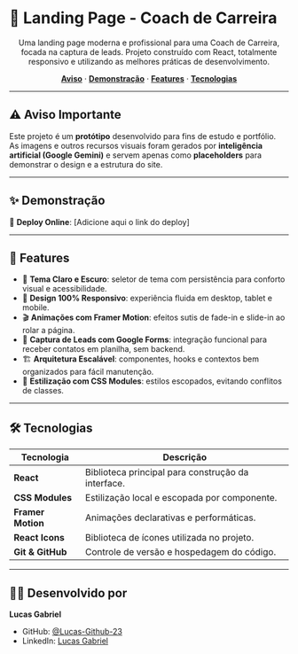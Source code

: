 # 💼 Landing Page - Coach de Carreira

<p align="center">
Uma landing page moderna e profissional para uma Coach de Carreira, focada na captura de leads.  
Projeto construído com React, totalmente responsivo e utilizando as melhores práticas de desenvolvimento.
</p>

<p align="center">
  <a href="#-aviso-importante"><strong>Aviso</strong></a> ·
  <a href="#-demonstração"><strong>Demonstração</strong></a> ·
  <a href="#-features"><strong>Features</strong></a> ·
  <a href="#-tecnologias"><strong>Tecnologias</strong></a>
</p>

---

## ⚠️ Aviso Importante

Este projeto é um **protótipo** desenvolvido para fins de estudo e portfólio.  
As imagens e outros recursos visuais foram gerados por **inteligência artificial (Google Gemini)** e servem apenas como **placeholders** para demonstrar o design e a estrutura do site.  

---

## ✨ Demonstração

🔗 **Deploy Online**: [Adicione aqui o link do deploy]  

---

## 🚀 Features

- 🎨 **Tema Claro e Escuro**: seletor de tema com persistência para conforto visual e acessibilidade.  
- 📱 **Design 100% Responsivo**: experiência fluida em desktop, tablet e mobile.  
- 🎬 **Animações com Framer Motion**: efeitos sutis de fade-in e slide-in ao rolar a página.  
- 📧 **Captura de Leads com Google Forms**: integração funcional para receber contatos em planilha, sem backend.  
- 🏗️ **Arquitetura Escalável**: componentes, hooks e contextos bem organizados para fácil manutenção.  
- 💅 **Estilização com CSS Modules**: estilos escopados, evitando conflitos de classes.  

---

## 🛠️ Tecnologias

| Tecnologia     | Descrição                                               |
|----------------|---------------------------------------------------------|
| **React**      | Biblioteca principal para construção da interface.      |
| **CSS Modules**| Estilização local e escopada por componente.            |
| **Framer Motion** | Animações declarativas e performáticas.             |
| **React Icons**| Biblioteca de ícones utilizada no projeto.              |
| **Git & GitHub**| Controle de versão e hospedagem do código.             |

---

## 👨‍💻 Desenvolvido por

**Lucas Gabriel**  

- GitHub: [@Lucas-Github-23](https://github.com/Lucas-Github-23)  
- LinkedIn: [Lucas Gabriel](https://www.linkedin.com)
